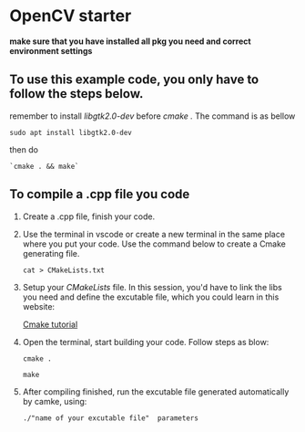 # OpenCV starter

**make sure that you have installed all pkg you need and correct environment settings**

## To use this example code, you only have to follow the steps below.

remember to install *libgtk2.0-dev* before *cmake .* The command is as bellow  

    sudo apt install libgtk2.0-dev  
then do 

    `cmake . && make`

## To compile a .cpp file you code

1. Create a .cpp file, finish your code.
2. Use the terminal in vscode or create a new terminal in the same place where you put your code. Use the command below to create a Cmake generating file.  

    `cat > CMakeLists.txt`

3.  Setup your *CMakeLists* file. In this session, you'd have to link the libs you need and define the excutable file, which you could learn in this website:

    [Cmake tutorial](https://cmake.org/cmake/help/latest/guide/tutorial/index.html)

4. Open the terminal, start building your code. Follow steps as blow:

    `cmake .`

    `make`
5. After compiling finished, run the excutable file generated automatically by camke, using:

    `./"name of your excutable file"  parameters`
